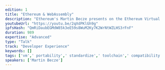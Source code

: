 ```yaml
---
edition: 1
title: "Ethereum & WebAssembly"
description: "Ethereum's Martin Becze presents on the Ethereum Virtual Machine (EVM) and WebAssembly"
youtubeUrl: "https://youtu.be/2qXdPKlGh9g"
ipfsHash: "QmRiDaubEGMdW85k3eE59s8WuM2Ky7K2WrNtWZLHS3rFnF"
duration: 989
expertise: "Advanced"
type: "Talk"
track: "Developer Experience"
keywords: []
tags: ['vm',' portability',' standardize',' toolchain',' compatibility',' architecture',' hardware',' design',' gas',' hypervisor',' risc',' wasm',' ast',' isa','Developer Experience']
speakers: ['Martin Becze']
---
```


